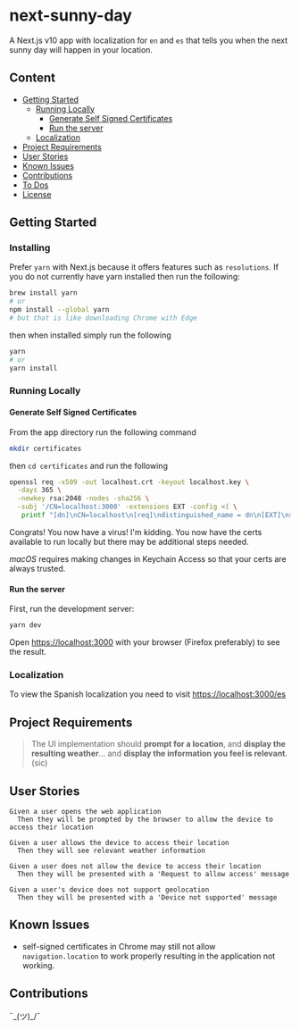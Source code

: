 # next-sunny-day 
A Next.js v10 app with localization for `en` and `es` that tells you when the next sunny day will happen in your location.

## Content
- [Getting Started](#getting-started)
  - [Running Locally](#running-locally)
    - [Generate Self Signed Certificates](#generate-self-signed-certificates)
    - [Run the server](#run-the-server)
  - [Localization](#localization)
- [Project Requirements](#project-requirements)  
- [User Stories](#user-stories)
- [Known Issues](#known-issues)
- [Contributions](#contributions)
- [To Dos](./TODO.md)  
- [License](./LICENSE)

## Getting Started
### Installing
Prefer `yarn` with Next.js because it offers features such as `resolutions`. If you do not currently have yarn installed then run the following:
```bash
brew install yarn
# or
npm install --global yarn
# but that is like downloading Chrome with Edge
```
then when installed simply run the following
```bash
yarn
# or
yarn install
```

### Running Locally

#### Generate Self Signed Certificates
From the app directory run the following command
```bash
mkdir certificates 
```
then `cd certificates` and run the following

```bash
openssl req -x509 -out localhost.crt -keyout localhost.key \
  -days 365 \
  -newkey rsa:2048 -nodes -sha256 \
  -subj '/CN=localhost:3000' -extensions EXT -config <( \
   printf "[dn]\nCN=localhost\n[req]\ndistinguished_name = dn\n[EXT]\nsubjectAltName=DNS:localhost\nkeyUsage=digitalSignature\nextendedKeyUsage=serverAuth")
```
Congrats! You now have a virus! I'm kidding. You now have the certs available to run locally but there may be additional steps needed.

*macOS* requires making changes in Keychain Access so that your certs are always trusted.

#### Run the server
First, run the development server:
```bash
yarn dev
```
Open [https://localhost:3000](https://localhost:3000) with your browser (Firefox preferably) to see the result.

### Localization
To view the Spanish localization you need to visit [https://localhost:3000/es](https://localhost:3000/es)

## Project Requirements
> The UI implementation should **prompt for a location**, and **display
the resulting weather**... and **display the information you feel is relevant**.(sic)

## User Stories
```gherkin
Given a user opens the web application
  Then they will be prompted by the browser to allow the device to access their location
  
Given a user allows the device to access their location
  Then they will see relevant weather information

Given a user does not allow the device to access their location
  Then they will be presented with a 'Request to allow access' message

Given a user's device does not support geolocation
  Then they will be presented with a 'Device not supported' message 
```

## Known Issues
- self-signed certificates in Chrome may still not allow `navigation.location` to work properly resulting in the application not working.

## Contributions
¯\_(ツ)_/¯
